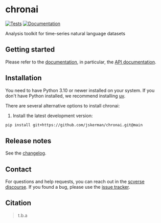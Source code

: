 # chronai

[![Tests][badge-tests]][tests]
[![Documentation][badge-docs]][documentation]

[badge-tests]: https://img.shields.io/github/actions/workflow/status/jskerman/chronai/test.yaml?branch=main
[badge-docs]: https://img.shields.io/readthedocs/chronai

Analysis toolkit for time-series natural language datasets

## Getting started

Please refer to the [documentation][],
in particular, the [API documentation][].

## Installation

You need to have Python 3.10 or newer installed on your system.
If you don't have Python installed, we recommend installing [uv][].

There are several alternative options to install chronai:

<!--
1) Install the latest release of `chronai` from [PyPI][]:

```bash
pip install chronai
```
-->

1. Install the latest development version:

```bash
pip install git+https://github.com/jskerman/chronai.git@main
```

## Release notes

See the [changelog][].

## Contact

For questions and help requests, you can reach out in the [scverse discourse][].
If you found a bug, please use the [issue tracker][].

## Citation

> t.b.a

[uv]: https://github.com/astral-sh/uv
[scverse discourse]: https://discourse.scverse.org/
[issue tracker]: https://github.com/jskerman/chronai/issues
[tests]: https://github.com/jskerman/chronai/actions/workflows/test.yaml
[documentation]: https://chronai.readthedocs.io
[changelog]: https://chronai.readthedocs.io/en/latest/changelog.html
[api documentation]: https://chronai.readthedocs.io/en/latest/api.html
[pypi]: https://pypi.org/project/chronai
